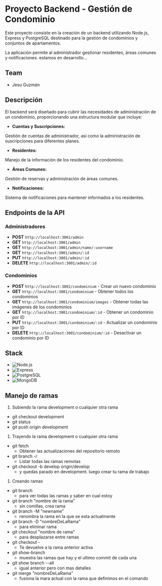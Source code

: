 # Proyecto Backend - Gestión de Condominio

Este proyecto consiste en la creación de un backend utilizando Node.js, Express y PostgreSQL
destinado para la gestión de condominios y conjuntos de apartamentos.

La aplicación permite al administrador gestionar residentes, áreas comunes y notificaciones.
estamos en desarrollo...

## Team

- Jesu Guzmán

## Descripción

El backend será diseñado para cubrir las necesidades
de administración de un condominio,
proporcionando una estructura modular que incluye:

- **Cuentas y Suscripciones:**

Gestión de cuentas de administrador, así como la administración de suscripciones para diferentes planes.

- **Residentes:**

Manejo de la información de los residentes del condominio.

- **Áreas Comunes:**

Gestión de reservas y administración de áreas comunes.

- **Notificaciones:**

Sistema de notificaciones para mantener informados a los residentes.

## Endpoints de la API

### Administradores

- **POST** `http://localhost:3001/admin`
- **GET** `http://localhost:3001/admin`
- **GET** `http://localhost:3001/admin/name/:username`
- **GET** `http://localhost:3001/admin/:id`
- **PUT** `http://localhost:3001/admin/:id`
- **DELETE** `http://localhost:3001/admin/:id`

### Condominios

- **POST** `http://localhost:3001/condominium` - Crear un nuevo condominio
- **GET** `http://localhost:3001/condominium` - Obtener todos los condominios
- **GET** `http://localhost:3001/condominium/images` - Obtener todas las imágenes de los condominios
- **GET** `http://localhost:3001/condominium/:id` - Obtener un condominio por ID
- **PUT** `http://localhost:3001/condominium/:id` - Actualizar un condominio por ID
- **DELETE** `http://localhost:3001/condominium/:id` - Desactivar un condominio por ID

## Stack

- ![Node.js](https://img.shields.io/badge/Node.js-339933?style=for-the-badge&logo=nodedotjs&logoColor=white)
- ![Express](https://img.shields.io/badge/Express.js-000000?style=for-the-badge&logo=express&logoColor=white)
- ![PostgreSQL](https://img.shields.io/badge/PostgreSQL-316192?style=for-the-badge&logo=postgresql&logoColor=white)
- ![MongoDB](https://img.shields.io/badge/MongoDB-4EA94B?style=for-the-badge&logo=mongodb&logoColor=white)

## Manejo de ramas

1. Subiendo la rama development o cualquier otra rama

- git checkout development
- git status
- git push origin development

1. Trayendo la rama development o cualquier otra rama

- git fetch
  - Obtener las actualizaciones del repositorio remoto
- git branch -r
  - Listar todas las ramas remotas
- git checkout -b develop origin/develop
  - y quedas parado en development. luego crear tu rama de trabajo

1. Creando ramas

- git branch
  - para ver todas las ramas y saber en cual estoy
- git branch "nombre de la rama"
  - sin comillas, crea rama
- git branch -M "newname"
  - renombra la rama en la que se esta actualmente
- git branch -D "nombreDeLaRama"
  - para eliminar rama
- git checkout "nombre de rama"
  - para desplazarse entre ramas
- git checkout -
  - Te devuelve a la rama anterior activa
- git show-branch
  - muestra las ramas que hay y el ultimo commit de cada una
- git show branch --all
  - igual anterior pero con mas detalles
- git merge "nombreDeLaRama"
  - fusiona la mara actual con la rama que definimos en el comando
